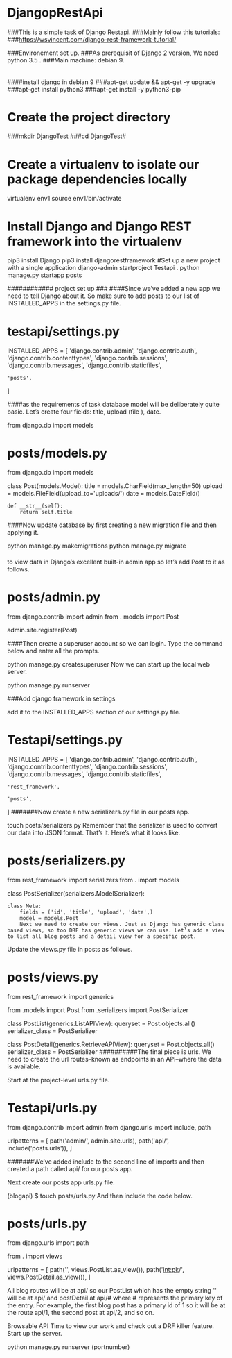 # DjangopRestApi
###This is a simple task of Django Restapi. 
###Mainly follow this tutorials: 
###https://wsvincent.com/django-rest-framework-tutorial/

###Environement set up.
###As prerequisit of Django 2 version, We need python 3.5 .
###Main machine: debian 9. 
######
####install django in debian 9
 ###apt-get update && apt-get -y upgrade
 ###apt-get install python3
###apt-get install -y python3-pip
# Create the project directory
 ###mkdir DjangoTest
###cd DjangoTest#
# Create a virtualenv to isolate our package dependencies locally
virtualenv env1
source env1/bin/activate
# Install Django and Django REST framework into the virtualenv

pip3 install Django
pip3 install djangorestframework
#Set up a new project with a single application
django-admin startproject Testapi .
python manage.py startapp posts

############ project set up ###
####Since we’ve added a new app we need to tell Django about it. So make sure to add posts to our list of INSTALLED_APPS in the settings.py file.

# testapi/settings.py
INSTALLED_APPS = [
    'django.contrib.admin',
    'django.contrib.auth',
    'django.contrib.contenttypes',
    'django.contrib.sessions',
    'django.contrib.messages',
    'django.contrib.staticfiles',

    'posts',
]

####as the requirements of task  database model will be deliberately quite basic. Let’s create four fields: title, upload (file ), date.

from django.db import models


# posts/models.py
from django.db import models

class Post(models.Model):
    title = models.CharField(max_length=50)
    upload = models.FileField(upload_to='uploads/')
    date = models.DateField()


    def __str__(self):
        return self.title


####Now update  database by first creating a new migration file and then applying it.

 python manage.py makemigrations
 python manage.py migrate
 
 ####
 
 to view  data in Django’s excellent built-in admin app so let’s add Post to it as follows.

# posts/admin.py
from django.contrib import admin
from . models import Post

admin.site.register(Post)

####Then create a superuser account so we can login. Type the command below and enter all the prompts.

 python manage.py createsuperuser
Now we can start up the local web server.

 python manage.py runserver

###Add django framework in settings

add it to the INSTALLED_APPS section of our settings.py file.

# Testapi/settings.py
INSTALLED_APPS = [
    'django.contrib.admin',
    'django.contrib.auth',
    'django.contrib.contenttypes',
    'django.contrib.sessions',
    'django.contrib.messages',
    'django.contrib.staticfiles',

    'rest_framework',

    'posts',
]
#######Now create a new serializers.py file in our posts app.

touch posts/serializers.py
Remember that the serializer is used to convert our data into JSON format. That’s it. Here’s what it looks like.

# posts/serializers.py
from rest_framework import serializers
from . import models


class PostSerializer(serializers.ModelSerializer):

    class Meta:
        fields = ('id', 'title', 'upload', 'date',)
        model = models.Post
        Next we need to create our views. Just as Django has generic class based views, so too DRF has generic views we can use. Let’s add a view to list all blog posts and a detail view for a specific post.

Update the views.py file in posts as follows.

# posts/views.py
from rest_framework import generics

from .models import Post
from .serializers import PostSerializer


class PostList(generics.ListAPIView):
    queryset = Post.objects.all()
    serializer_class = PostSerializer


class PostDetail(generics.RetrieveAPIView):
    queryset = Post.objects.all()
    serializer_class = PostSerializer
##########The final piece is urls. We need to create the url routes–known as endpoints in an API–where the data is available.

Start at the project-level urls.py file.

# Testapi/urls.py
from django.contrib import admin
from django.urls import include, path


urlpatterns = [
    path('admin/', admin.site.urls),
    path('api/', include('posts.urls')),
]




#######We’ve added include to the second line of imports and then created a path called api/ for our posts app.

Next create our posts app urls.py file.

(blogapi) $ touch posts/urls.py
And then include the code below.

# posts/urls.py
from django.urls import path

from . import views

urlpatterns = [
    path('', views.PostList.as_view()),
    path('<int:pk>/', views.PostDetail.as_view()),
]

All blog routes will be at api/ so our PostList which has the empty string '' will be at api/ and postDetail at api/# where # represents the primary key of the entry. For example, the first blog post has a primary id of 1 so it will be at the route api/1, the second post at api/2, and so on.

Browsable API
Time to view our work and check out a DRF killer feature. Start up the server.

python manage.py runserver (portnumber)


